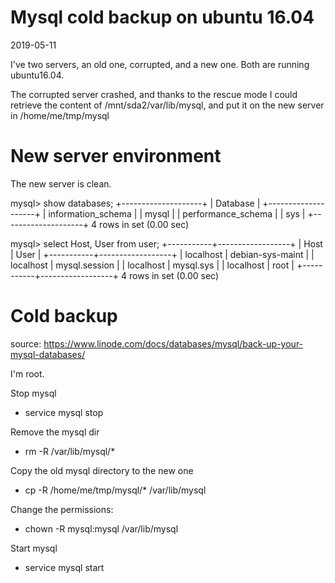 Mysql cold backup on ubuntu 16.04
===========
2019-05-11


I've two servers, an old one, corrupted, and a new one.
Both are running ubuntu16.04.

The corrupted server crashed, and thanks to the rescue mode I could retrieve the
content of /mnt/sda2/var/lib/mysql, and put it on the new server in /home/me/tmp/mysql


New server environment
============
The new server is clean.

mysql> show databases;
+--------------------+
| Database           |
+--------------------+
| information_schema |
| mysql              |
| performance_schema |
| sys                |
+--------------------+
4 rows in set (0.00 sec)

 
mysql> select Host, User from user;
+-----------+------------------+
| Host      | User             |
+-----------+------------------+
| localhost | debian-sys-maint |
| localhost | mysql.session    |
| localhost | mysql.sys        |
| localhost | root             |
+-----------+------------------+
4 rows in set (0.00 sec) 



Cold backup
============
source: https://www.linode.com/docs/databases/mysql/back-up-your-mysql-databases/


I'm root.

Stop mysql
- service mysql stop


Remove the mysql dir
- rm -R /var/lib/mysql/*

Copy the old mysql directory to the new one 
- cp -R /home/me/tmp/mysql/* /var/lib/mysql

Change the permissions:
- chown -R mysql:mysql /var/lib/mysql 

Start mysql
- service mysql start

